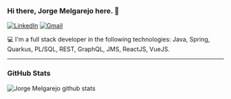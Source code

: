 ### Hi there, Jorge Melgarejo here. 👋

[![LinkedIn](https://img.shields.io/badge/LinkedIn-0077B5?style=for-the-badge&logo=linkedin&logoColor=white)](https://www.linkedin.com/in/jlmelgarejo/)
[![Gmail](https://img.shields.io/badge/Gmail-D14836?style=for-the-badge&logo=gmail&logoColor=white)](mailto:melgarejo.colarte@gmail.com)

💻 I'm a full stack developer in the following technologies: Java, Spring, Quarkus, PL/SQL, REST, GraphQL, JMS, ReactJS, VueJS.

---
### GitHub Stats

![Jorge Melgarejo github stats](https://github-readme-stats.vercel.app/api?username=joorgelm&show_icons=true)

